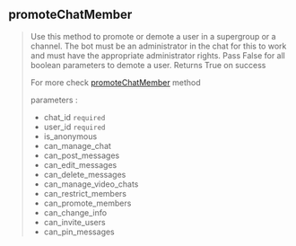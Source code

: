 ## promoteChatMember

> Use this method to promote or demote a user in a supergroup or a channel. The bot must be an administrator in the chat for this to work and must have the appropriate administrator rights. Pass False for all boolean parameters to demote a user. Returns True on success
>
> For more check [promoteChatMember](https://core.telegram.org/bots/api#promotechatmember) method
>
> parameters :
>
> - chat_id `required`
> - user_id `required`
> - is_anonymous
> - can_manage_chat
> - can_post_messages
> - can_edit_messages
> - can_delete_messages
> - can_manage_video_chats
> - can_restrict_members
> - can_promote_members
> - can_change_info
> - can_invite_users
> - can_pin_messages
